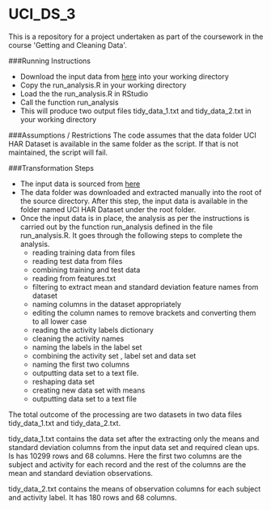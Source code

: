 UCI\_DS\_3
========

This is a repository for a project undertaken as part of the coursework in the course 'Getting and Cleaning Data'.

###Running Instructions
  - Download the input data from [here](https://d396qusza40orc.cloudfront.net/getdata%2Fprojectfiles%2FUCI%20HAR%20Dataset.zip) into your working directory
  - Copy the run\_analysis.R in your working directory
  - Load the the run\_analysis.R in RStudio
  - Call the function run\_analysis
  - This will produce two output files tidy\_data\_1.txt and tidy\_data\_2.txt in your working directory

###Assumptions / Restrictions
The code assumes that the data folder UCI HAR Dataset is available in the same folder as the script. If that is not maintained, the script will fail.

###Transformation Steps
  - The input data is sourced from [here](https://d396qusza40orc.cloudfront.net/getdata%2Fprojectfiles%2FUCI%20HAR%20Dataset.zip)
  - The data folder was downloaded and extracted manually into the root of the source directory. After this step, the input data is available in the folder named UCI HAR Dataset under the root folder.
  - Once the input data is in place, the analysis as per the instructions is carried out by the function run\_analysis defined in the file run\_analysis.R. It goes through the following steps to complete the analysis.
    -  reading training data from files
    -  reading test data from files
    -  combining training and test data
    -  reading from features.txt
    -  filtering to extract mean and standard deviation feature names from dataset
    -  naming columns in the dataset appropriately
    -  editing the column names to remove brackets and converting them to all lower case
    -  reading the activity labels dictionary
    -  cleaning the activity names
    -  naming the labels in the label set
    -  combining the activity set , label set and data set
    -  naming the first two columns
    -  outputting data set to a text file. 
    -  reshaping data set
    -  creating new data set with means 
    -  outputting data set to a text file
  
The total outcome of the processing are two datasets in two data files tidy\_data\_1.txt and tidy\_data\_2.txt. 

tidy\_data\_1.txt contains the data set after the extracting only the means and standard deviation columns from the input data set and required clean ups. Is has 10299 rows and 68 columns. Here the first two columns are the subject and activity for each record and the rest of the columns are the mean and standard deviation observations.

tidy\_data\_2.txt contains the means of observation columns for each subject and activity label. It has 180 rows and 68 columns.

